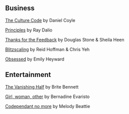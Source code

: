 ## Business 

[The Culture Code](https://smile.amazon.com/Culture-Code-Secrets-Highly-Successful/dp/0525492461) by Daniel Coyle

[Principles](https://smile.amazon.com/Principles-Life-Work-Ray-Dalio/dp/1501124021) by Ray Dalio 

[Thanks for the Feedback](https://smile.amazon.com/Thanks-Feedback-Science-Receiving-Well/dp/0670014664) by Douglas Stone & Sheila Heen

[Blitzscaling](https://smile.amazon.com/Blitzscaling-Lightning-Fast-Building-Massively-Companies/dp/1524761419/) by Reid Hoffman & Chris Yeh

[Obsessed](https://smile.amazon.com/Obsessed-Building-Brand-People-Love/dp/0593084314/) by Emily Heyward

## Entertainment 

[The Vanishing Half](https://www.amazon.com/Vanishing-Half-Novel-Brit-Bennett/dp/0525536299) by Brite Bennett

[Girl, woman, other](https://www.amazon.com/Girl-Woman-Other-Bernardine-Evaristo/dp/0241364906) by Bernadine Evaristo

[Codependant no more](https://www.amazon.com/Codependent-No-More-Controlling-Yourself/dp/0894864025) by Melody Beattie


